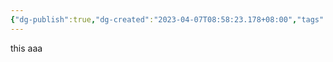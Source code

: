```yaml
---
{"dg-publish":true,"dg-created":"2023-04-07T08:58:23.178+08:00","tags":[""],"permalink":"/aaa/","dgPassFrontmatter":true,"created":"2023-04-07T08:58:23.178+08:00","updated":""}
---
```



this aaa